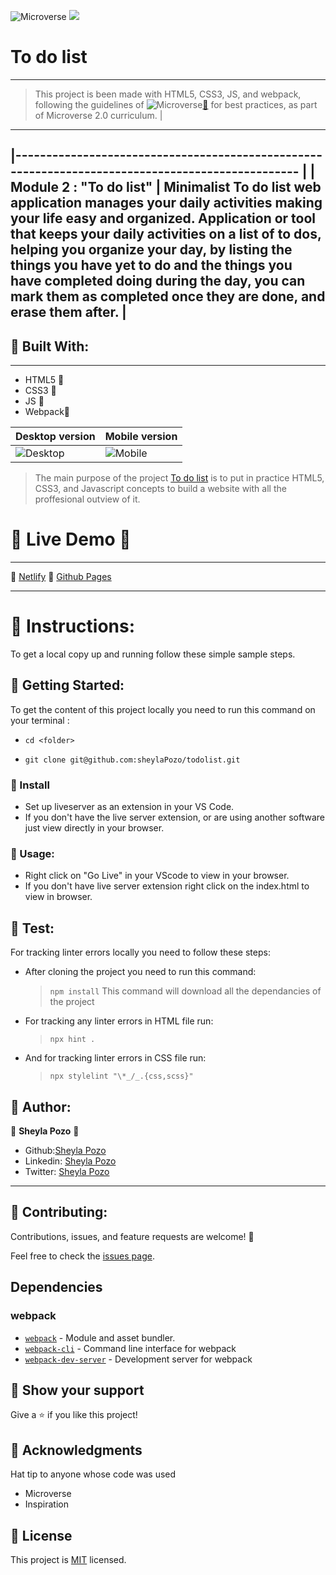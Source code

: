 ![Microverse](https://img.shields.io/badge/Microverse-blueviolet) ![](https://img.shields.io/github/followers/sheylaPozo?style=social)

# To do list
---
> This project is been made with HTML5, CSS3, JS, and webpack, following the guidelines of 
![Microverse](https://img.shields.io/badge/Microverse2.0-blueviolet)[🔗](https://www.microverse.org/) for best practices, as part of Microverse 2.0 curriculum. |
---
|------------------------------------------------------------------------------------------------- |
                                    |  Module 2 : "To do list" |
 Minimalist To do list web application manages your daily activities making your life easy and     organized. Application or tool that keeps your daily activities on a list of to dos, helping you   organize your day, by listing the things you have yet to do and the things you have completed doing during the day, you can mark them as completed once they are done, and erase them after.           |
-----------------------------------------------------------------------------------------------------

## 🤍 Built With:

---

- HTML5  🤍
- CSS3   🤍
- JS     🤍
- Webpack🤍

Desktop version      | Mobile version
-------------------- | ----------------------
![Desktop](https://user-images.githubusercontent.com/54015740/126842893-37737ecf-05ce-4278-9de5-044f2fb97b04.jpg)  |  ![Mobile](https://user-images.githubusercontent.com/54015740/132259466-52956dc8-121d-403e-a1af-43c7582bce3b.png)


>The main purpose of the project [To do list](https://sheytodolist.netlify.app/) is to put in practice HTML5, CSS3, and Javascript concepts to build a website with all the proffesional outview of it.

# 🤍 Live Demo 🤍
---

🤍 [Netlify](https://sheytodolist.netlify.app/) 
🤍 [Github Pages](https://sheylapozo.github.io/todolist/) 

---

# 🤍 Instructions:

To get a local copy up and running follow these simple sample steps.

## 🤍 Getting Started:

To get the content of this project locally you need to run this command on your terminal :

 - ` cd <folder> `

- ` git clone git@github.com:sheylaPozo/todolist.git `

### 🤍 Install

- Set up liveserver as an extension in your VS Code.
- If you don't have the live server extension, or are using another software just view directly in your browser.

### 🤍 Usage:

- Right click on "Go Live" in your VScode to view in your browser.
- If you don't have live server extension right click on the index.html to view in browser.

## 🤍 Test:

For tracking linter errors locally you need to follow these steps:

- After cloning the project you need to run this command:

  > `npm install`
  > This command will download all the dependancies of the project

- For tracking any linter errors in HTML file run:

  > `npx hint .`

- And for tracking linter errors in CSS file run:
  > `npx stylelint "\*_/_.{css,scss}"`


## 🤍 Author:

👤 **Sheyla Pozo** 🤍


- Github:[Sheyla Pozo](https://github.com/sheylaPozo)
- Linkedin: [Sheyla Pozo](https://www.linkedin.com/in/sheypozo/)
- Twitter: [Sheyla Pozo](https://twitter.com/sheyPozo)

---

## 🤝 Contributing:

Contributions, issues, and feature requests are welcome! 🤍


Feel free to check the [issues page](https://github.com/sheylapozo/todolist/issues).

## Dependencies

### webpack

- [`webpack`](https://github.com/webpack/webpack) - Module and asset bundler.
- [`webpack-cli`](https://github.com/webpack/webpack-cli) - Command line interface for webpack
- [`webpack-dev-server`](https://github.com/webpack/webpack-dev-server) - Development server for webpack

## 🤍 Show your support

Give a ⭐️ if you like this project!

## 🤍 Acknowledgments

Hat tip to anyone whose code was used
- Microverse
- Inspiration

## 📝 License

This project is [MIT](./LICENSE.md) licensed.

